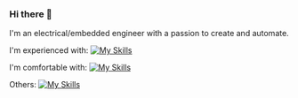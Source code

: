 ### Hi there 👋
I'm an electrical/embedded engineer with a passion to create and automate. 

<!--
**washichi/washichi** is a ✨ _special_ ✨ repository because its `README.md` (this file) appears on your GitHub profile.

Here are some ideas to get you started:

- 🔭 I’m currently working on ...
- 🌱 I’m currently learning ...
- 👯 I’m looking to collaborate on ...
- 🤔 I’m looking for help with ...
- 💬 Ask me about ...
- 📫 How to reach me: ...
- 😄 Pronouns: ...
- ⚡ Fun fact: ...
-->

I'm experienced with:
[![My Skills](https://skillicons.dev/icons?i=c,cpp,python,ros,opencv,docker,linux)](https://skillicons.dev)

I'm comfortable with:
[![My Skills](https://skillicons.dev/icons?i=azure,git,cs,androidstudio,html,css,mysql,cmake,django)](https://skillicons.dev)

Others:
[![My Skills](https://skillicons.dev/icons?i=arduino,cloudflare,ps,qt,raspberrypi)](https://skillicons.dev)
